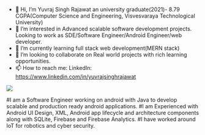 - 👋 Hi, I’m Yuvraj Singh Rajawat an university graduate(2021)- 8.79 CGPA(Computer Science and Engineering, Visvesvaraya Technological University)
- 👀 I’m interested in Advanced scalable software development projects. Looking to work as SDE/Software Engineer/Android Engineer/web developer.
- 🌱 I’m currently learning full stack web development(MERN stack)
- 💞️ I’m looking to collaborate on Real world projects with rich learning opportunities.
- 📫 How to reach me: LinkedIn: https://www.linkedin.com/in/yuvrajsinghrajawat
<img src="https://i.pinimg.com/originals/b5/bb/80/b5bb80994bc3ecdcd5b989250e6b7746.png">

#I am a Software Engineer working on android with Java to develop scalable and production ready android applications. 
#I am Experienced with Android UI Design, XML, Android app lifecycle and architecture components along with SQLite, Firebase and Firebase Analytics. 
#I have worked around IoT for robotics and cyber security.


<!---
yuvirajawat/yuvirajawat is a ✨ special ✨ repository because its `README.md` (this file) appears on your GitHub profile.
You can click the Preview link to take a look at your changes.
--->
